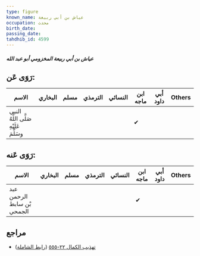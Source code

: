 ```yaml
---
type: figure
known_name: عياش بن أبي ربيعة
occupation: محدث
birth_date:
passing_date:
tahdhib_id: 4599
---
```

##### عياش بن أبي ربيعة المخزومي أبو عبد الله

## رَوَى عَن:
| الاسم                                  | البخاري | مسلم | الترمذي | النسائي | ابن ماجه | أبي داود | Others |
| -------------------------------------- | ------- | ---- | ------- | ------- | -------- | -------- | ------ |
| النبي صَلَّى اللَّهُ عَلَيْهِ وسَلَّمَ |         |      |         |         | ✔        |          |        |
## رَوَى عَنه:
| الاسم                      | البخاري | مسلم | الترمذي | النسائي | ابن ماجه | أبي داود | Others |
| -------------------------- | ------- | ---- | ------- | ------- | -------- | -------- | ------ |
| عبد الرحمن بْن سابط الجمحي |         |      |         |         | ✔        |          |        |
## مراجع
- [تهذيب الكمال ٢٢-٥٥٥](obsidian://open?vault=Tahdhib-al-Kamal&file=Figures/٤٥٩٩-عياش%20بن%20أبي%20ربيعة%20المخزومي%20أبو%20عبد%20الله) ([رابط الشاملة](https://shamela.ws/book/3722/11808))